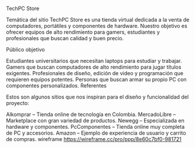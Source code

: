 TechPC Store

Temática del sitio TechPC Store es una tienda virtual dedicada a la venta de computadores, portátiles y componentes de hardware. Nuestro objetivo es ofrecer equipos de alto rendimiento para gamers, estudiantes y profesionales que buscan calidad y buen precio.

Público objetivo

Estudiantes universitarios que necesitan laptops para estudiar y trabajar. Gamers que buscan computadores de alto rendimiento para jugar títulos exigentes. Profesionales de diseño, edición de video y programación que requieren equipos potentes. Personas que buscan armar su propio PC con componentes personalizados. Referentes

Estos son algunos sitios que nos inspiran para el diseño y funcionalidad del proyecto:

Alkomprar – Tienda online de tecnología en Colombia. MercadoLibre – Marketplace con gran variedad de productos. Newegg – Especializada en hardware y componentes. PcComponentes – Tienda online muy completa de PC y accesorios. Amazon – Ejemplo de experiencia de usuario y carrito de compras. wireframe https://wireframe.cc/pro/ppp/8e60c7bf0-981721
